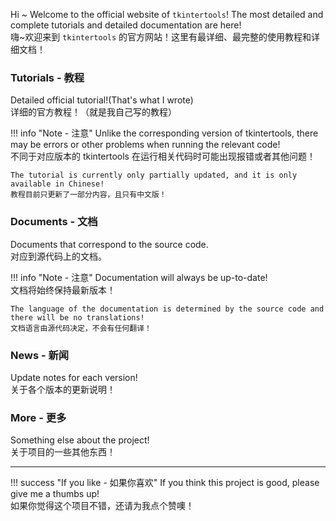 Hi ~ Welcome to the official website of `tkintertools`! The most detailed and complete tutorials and detailed documentation are here!  
嗨~欢迎来到 `tkintertools` 的官方网站！这里有最详细、最完整的使用教程和详细文档！

### Tutorials - 教程

Detailed official tutorial!(That's what I wrote)  
详细的官方教程！（就是我自己写的教程）

!!! info "Note - 注意"
    Unlike the corresponding version of tkintertools, there may be errors or other problems when running the relevant code!  
    不同于对应版本的 tkintertools 在运行相关代码时可能出现报错或者其他问题！

    The tutorial is currently only partially updated, and it is only available in Chinese!  
    教程目前只更新了一部分内容，且只有中文版！

### Documents - 文档

Documents that correspond to the source code.  
对应到源代码上的文档。

!!! info "Note - 注意"
    Documentation will always be up-to-date!  
    文档将始终保持最新版本！

    The language of the documentation is determined by the source code and there will be no translations!  
    文档语言由源代码决定，不会有任何翻译！

### News - 新闻

Update notes for each version!  
关于各个版本的更新说明！

### More - 更多

Something else about the project!  
关于项目的一些其他东西！

---

!!! success "If you like - 如果你喜欢"
    If you think this project is good, please give me a thumbs up!  
    如果你觉得这个项目不错，还请为我点个赞噢！
